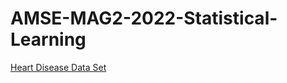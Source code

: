 # AMSE-MAG2-2022-Statistical-Learning

[Heart Disease Data Set](https://archive.ics.uci.edu/ml/datasets/heart+disease)
